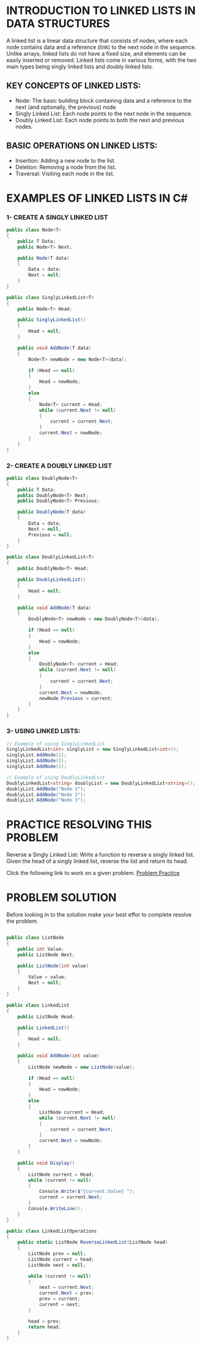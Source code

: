 # INTRODUCTION TO LINKED LISTS IN DATA STRUCTURES

A linked list is a linear data structure that consists of nodes, where each node contains data and a reference (link) to the next node in the sequence. Unlike arrays, linked lists do not have a fixed size, and elements can be easily inserted or removed. Linked lists come in various forms, with the two main types being singly linked lists and doubly linked lists.

## KEY CONCEPTS OF LINKED LISTS:

* Node: The basic building block containing data and a reference to the next (and optionally, the previous) node.
* Singly Linked List: Each node points to the next node in the sequence.
* Doubly Linked List: Each node points to both the next and previous nodes.

## BASIC OPERATIONS ON LINKED LISTS:

* Insertion: Adding a new node to the list.
* Deletion: Removing a node from the list.
* Traversal: Visiting each node in the list.

# EXAMPLES OF LINKED LISTS IN C#

### 1- CREATE A SINGLY LINKED LIST
``` C#
public class Node<T>
{
    public T Data;
    public Node<T> Next;

    public Node(T data)
    {
        Data = data;
        Next = null;
    }
}

public class SinglyLinkedList<T>
{
    public Node<T> Head;

    public SinglyLinkedList()
    {
        Head = null;
    }

    public void AddNode(T data)
    {
        Node<T> newNode = new Node<T>(data);

        if (Head == null)
        {
            Head = newNode;
        }
        else
        {
            Node<T> current = Head;
            while (current.Next != null)
            {
                current = current.Next;
            }
            current.Next = newNode;
        }
    }
}
```

### 2- CREATE A DOUBLY LINKED LIST
``` C#
public class DoublyNode<T>
{
    public T Data;
    public DoublyNode<T> Next;
    public DoublyNode<T> Previous;

    public DoublyNode(T data)
    {
        Data = data;
        Next = null;
        Previous = null;
    }
}

public class DoublyLinkedList<T>
{
    public DoublyNode<T> Head;

    public DoublyLinkedList()
    {
        Head = null;
    }

    public void AddNode(T data)
    {
        DoublyNode<T> newNode = new DoublyNode<T>(data);

        if (Head == null)
        {
            Head = newNode;
        }
        else
        {
            DoublyNode<T> current = Head;
            while (current.Next != null)
            {
                current = current.Next;
            }
            current.Next = newNode;
            newNode.Previous = current;
        }
    }
}
```

### 3- USING LINKED LISTS:
``` c#
// Example of using SinglyLinkedList
SinglyLinkedList<int> singlyList = new SinglyLinkedList<int>();
singlyList.AddNode(1);
singlyList.AddNode(2);
singlyList.AddNode(3);

// Example of using DoublyLinkedList
DoublyLinkedList<string> doublyList = new DoublyLinkedList<string>();
doublyList.AddNode("Node 1");
doublyList.AddNode("Node 2");
doublyList.AddNode("Node 3");
```

# PRACTICE RESOLVING THIS PROBLEM

Reverse a Singly Linked List: Write a function to reverse a singly linked list. Given the head of a singly linked list, reverse the list and return its head.

Click the following link to work on a given problem. 
[Problem Practice](linked_list.cs)

# PROBLEM SOLUTION
Before looking in to the solution make your best effor to complete resolve the problem.

``` C#

public class ListNode
{
    public int Value;
    public ListNode Next;

    public ListNode(int value)
    {
        Value = value;
        Next = null;
    }
}

public class LinkedList
{
    public ListNode Head;

    public LinkedList()
    {
        Head = null;
    }

    public void AddNode(int value)
    {
        ListNode newNode = new ListNode(value);

        if (Head == null)
        {
            Head = newNode;
        }
        else
        {
            ListNode current = Head;
            while (current.Next != null)
            {
                current = current.Next;
            }
            current.Next = newNode;
        }
    }

    public void Display()
    {
        ListNode current = Head;
        while (current != null)
        {
            Console.Write($"{current.Value} ");
            current = current.Next;
        }
        Console.WriteLine();
    }
}

public class LinkedListOperations
{
    public static ListNode ReverseLinkedList(ListNode head)
    {
        ListNode prev = null;
        ListNode current = head;
        ListNode next = null;

        while (current != null)
        {
            next = current.Next;
            current.Next = prev;
            prev = current;
            current = next;
        }

        head = prev;
        return head;
    }
}

```